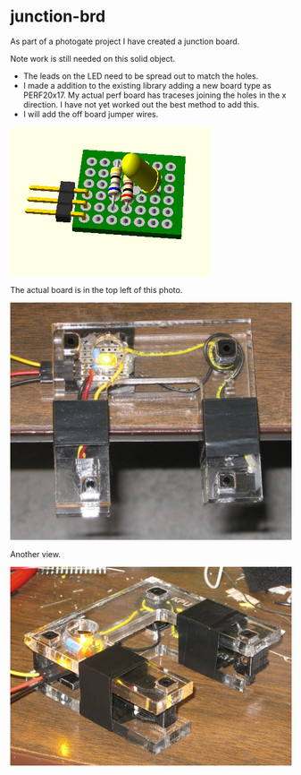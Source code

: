 # junction-brd

As part of a photogate project I have created a junction board.

Note work is still needed on this solid object. 

* The leads on the LED need to be spread out to match the holes.
* I made a addition to the existing library adding a new board type as PERF20x17. 
  My actual perf board has traceses joining the holes in the x direction. I have not
  yet worked out the best method to add this.
* I will add the off board jumper wires.
  
![](junction-brd.png)

The actual board is in the top left of this photo.

![](photogate-prototype-led-bend-top.jpg)

Another view.

![](photogate-prototype-led-bend.jpg)
